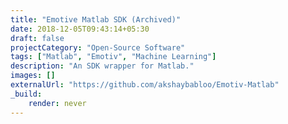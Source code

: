 ```yaml
---
title: "Emotive Matlab SDK (Archived)"
date: 2018-12-05T09:43:14+05:30
draft: false
projectCategory: "Open-Source Software"
tags: ["Matlab", "Emotiv", "Machine Learning"]
description: "An SDK wrapper for Matlab."
images: []
externalUrl: "https://github.com/akshaybabloo/Emotiv-Matlab"
_build:
    render: never
---
```

